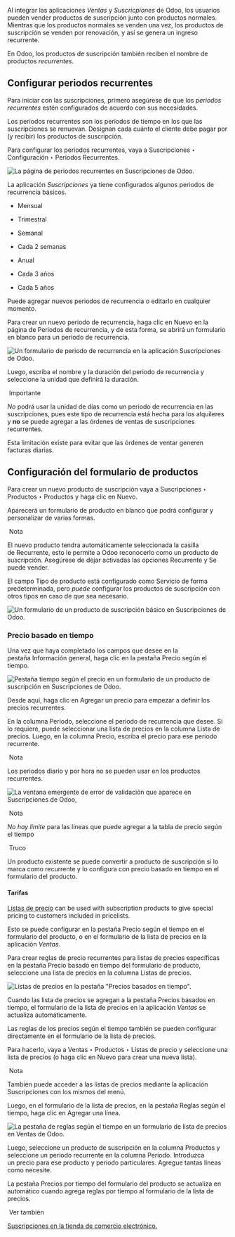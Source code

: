 Al integrar las aplicaciones _Ventas_ y _Suscricpiones_ de Odoo, los usuarios pueden vender productos de suscripción junto con productos normales. Mientras que los productos normales se venden una vez, los productos de suscripción se venden por renovación, y así se genera un ingreso recurrente.

En Odoo, los productos de suscripción también reciben el nombre de productos _recurrentes_.

## Configurar periodos recurrentes[](https://www.odoo.com/documentation/17.0/es/applications/sales/subscriptions/products.html#configure-recurrence-periods "Enlazar permanentemente con este título")

Para iniciar con las suscripciones, primero asegúrese de que los _periodos recurrentes_ estén configurados de acuerdo con sus necesidades.

Los periodos recurrentes son los periodos de tiempo en los que las suscripciones se renuevan. Designan cada cuánto el cliente debe pagar por (y recibir) los productos de suscripción.

Para configurar los periodos recurrentes, vaya a Suscripciones ‣ Configuración ‣ Periodos Recurrentes.

![La página de periodos recurrentes en Suscripciones de Odoo.](https://www.odoo.com/documentation/17.0/es/_images/recurrence-periods-page.png)

La aplicación _Suscripciones_ ya tiene configurados algunos periodos de recurrencia básicos.

- Mensual
    
- Trimestral
    
- Semanal
    
- Cada 2 semanas
    
- Anual
    
- Cada 3 años
    
- Cada 5 años
    

Puede agregar nuevos periodos de recurrencia o editarlo en cualquier momento.

Para crear un nuevo periodo de recurrencia, haga clic en Nuevo en la página de Periodos de recurrencia, y de esta forma, se abrirá un formulario en blanco para un periodo de recurrencia.

![Un formulario de periodo de recurrencia en la aplicación Suscripciones de Odoo.](https://www.odoo.com/documentation/17.0/es/_images/recurrence-period-form.png)

Luego, escriba el nombre y la duración del periodo de recurrencia y seleccione la unidad que definirá la duración.

 Importante

_No_ podrá usar la unidad de días como un periodo de recurrencia en las suscripciones, pues este tipo de recurrencia está hecha para los alquileres y **no** se puede agregar a las órdenes de ventas de suscripciones recurrentes.

Esta limitación existe para evitar que las órdenes de ventar generen facturas diarias.

## Configuración del formulario de productos[](https://www.odoo.com/documentation/17.0/es/applications/sales/subscriptions/products.html#product-form-configuration "Enlazar permanentemente con este título")

Para crear un nuevo producto de suscripción vaya a Suscripciones ‣ Productos ‣ Productos y haga clic en Nuevo.

Aparecerá un formulario de producto en blanco que podrá configurar y personalizar de varias formas.

 Nota

El nuevo producto tendra automáticamente seleccionada la casilla de Recurrente, esto le permite a Odoo reconocerlo como un producto de suscripción. Asegúrese de dejar activadas las opciones Recurrente y Se puede vender.

El campo Tipo de producto está configurado como Servicio de forma predeterminada, pero _puede_ configurar los productos de suscripción con otros tipos en caso de que sea necesario.

![Un formulario de un producto de suscripción básico en Suscripciones de Odoo.](https://www.odoo.com/documentation/17.0/es/_images/subscription-product-form.png)

### Precio basado en tiempo[](https://www.odoo.com/documentation/17.0/es/applications/sales/subscriptions/products.html#time-based-pricing "Enlazar permanentemente con este título")

Una vez que haya completado los campos que desee en la pestaña Información general, haga clic en la pestaña Precio según el tiempo.

![Pestaña tiempo según el precio en un formulario de un producto de suscripción en Suscripciones de Odoo.](https://www.odoo.com/documentation/17.0/es/_images/time-based-pricing-tab.png)

Desde aquí, haga clic en Agregar un precio para empezar a definir los precios recurrentes.

En la columna Periodo, seleccione el periodo de recurrencia que desee. Si lo requiere, puede seleccionar una lista de precios en la columna Lista de precios. Luego, en la columna Precio, escriba el precio para ese periodo recurrente.

 Nota

Los periodos diario y por hora no se pueden usar en los productos recurrentes.

![La ventana emergente de error de validación que aparece en Suscripciones de Odoo,](https://www.odoo.com/documentation/17.0/es/_images/validation-error-popup.png)

 Nota

_No hay límite_ para las líneas que puede agregar a la tabla de precio según el tiempo

 Truco

Un producto existente se puede convertir a producto de suscripción si lo marca como recurrente y lo configura con precio basado en tiempo en el formulario del producto.

#### Tarifas[](https://www.odoo.com/documentation/17.0/es/applications/sales/subscriptions/products.html#pricelists "Enlazar permanentemente con este título")

[Listas de precio](https://www.odoo.com/documentation/17.0/es/applications/sales/sales/products_prices/prices/pricing.html) can be used with subscription products to give special pricing to customers included in pricelists.

Esto se puede configurar en la pestaña Precio según el tiempo en el formulario del producto, o en el formulario de la lista de precios en la aplicación _Ventas_.

Para crear reglas de precio recurrentes para listas de precios específicas en la pestaña Precio basado en tiempo del formulario de producto, seleccione una lista de precios en la columna Listas de precios.

![Listas de precios en la pestaña "Precios basados en tiempo".](https://www.odoo.com/documentation/17.0/es/_images/pricelist-time-based-pricing.png)

Cuando las lista de precios se agregan a la pestaña Precios basados en tiempo, el formulario de la lista de precios en la aplicación _Ventas_ se actualiza automáticamente.

Las reglas de los precios según el tiempo también se pueden configurar directamente en el formulario de la lista de precios.

Para hacerlo, vaya a Ventas ‣ Productos ‣ Listas de precio y seleccione una lista de precios (o haga clic en Nuevo para crear una nueva lista).

 Nota

También puede acceder a las listas de precios mediante la aplicación Suscripciones con los mismos del menú.

Luego, en el formulario de la lista de precios, en la pestaña Reglas según el tiempo, haga clic en Agregar una línea.

![La pestaña de reglas según el tiempo en un formulario de lista de precios en Ventas de Odoo.](https://www.odoo.com/documentation/17.0/es/_images/pricelist-form-time-based-rules-tab.png)

Luego, seleccione un producto de suscripción en la columna Productos y seleccione un periodo recurrente en la columna Periodo. Introduzca un precio para ese producto y periodo particulares. Agregue tantas líneas como necesite.

La pestaña Precios por tiempo del formulario del producto se actualiza en automático cuando agrega reglas por tiempo al formulario de la lista de precios.

 Ver también

[Suscripciones en la tienda de comercio electrónico.](https://www.odoo.com/documentation/17.0/es/applications/sales/subscriptions/ecommerce.html)